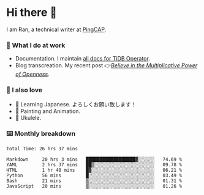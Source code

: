 # Hi there 👋

I am Ran, a technical writer at [PingCAP](https://pingcap.com/).

### 📝 What I do at work

- Documentation. I maintain [all docs for TiDB Operator](https://github.com/pingcap/docs-tidb-operator).
- Blog transcreation. My recent post 👉[*Believe in the Multiplicative Power of Openness*](https://pingcap.com/blog/believe-in-the-multiplicative-power-of-openness-open-source-community).

### 🤠 I also love

- 💬 Learning Japanese. よろしくお願い致します！
- 🎨 Painting and Animation.
- 🎵 Ukulele.

### ⌨️ Monthly breakdown

<!--START_SECTION:waka-->

```text
Total Time: 26 hrs 37 mins

Markdown     20 hrs 3 mins   ██████████████████▓░░░░░░   74.69 %
YAML         2 hrs 37 mins   ██▒░░░░░░░░░░░░░░░░░░░░░░   09.78 %
HTML         1 hr 40 mins    █▓░░░░░░░░░░░░░░░░░░░░░░░   06.21 %
Python       56 mins         █░░░░░░░░░░░░░░░░░░░░░░░░   03.49 %
Bash         21 mins         ▒░░░░░░░░░░░░░░░░░░░░░░░░   01.31 %
JavaScript   20 mins         ▒░░░░░░░░░░░░░░░░░░░░░░░░   01.26 %
```

<!--END_SECTION:waka-->
